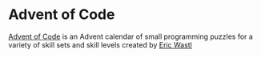 # Advent of Code

<a href="https://adventofcode.com/" target="_blank" rel="noopener noreferrer">Advent of Code</a> is an Advent calendar of small programming puzzles for a variety of skill sets and skill levels created by 
<a href="http://was.tl/" target="_blank" rel="noopener noreferrer">Eric Wastl</a>
